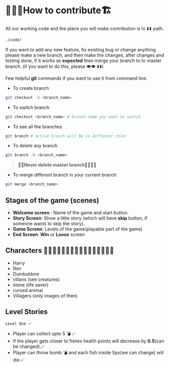 # 👷🏽‍♂️How to contribute🏗️

All our working code and the place you will make contribution is in ⬇️⬇️ path.
```bash
./code/
```
If you want to add any new feature, fix existing bug or change anything please make a new branch, and then make the changes, after changes and testing done, if it works as **expected** then merge your branch to to master branch. (if you want to do this, please 👁️👁️ ⬇️⬇️)

Few helpful **git** commands if you want to use it from command line.

* To create branch
```bash
git checkout -b <branch_name>
```
* To switch branch
```bash
git checkout <branch_name> # branch name you want to switch
```
* To see all the branches
```bash
git branch # active branch will be in different color
```
* To delete any branch
```bash
git branch -D <branch_name>
```
> 🙅🙅**Never delete master branch**🙅‍♀️🙅‍♀️

* To merge different branch in your current branch
```bash
git merge <branch_name>
```

## Stages of the game (scenes)


* **Welcome screen** : Name of the game and start button.
* **Story Screen**: Show a little story (which will have **skip** button, if someone wants to skip the story).
* **Game Screen**: Levels of the game(playable part of the game)
* **End Screen**: **Win** or **Loose** screen

## Characters 🧝🏽🧝🏽‍♂️🧝🏽‍♀️🧝🏼‍♂️🧝🏻‍♂️🧝‍♂️

* Harry
* Ron
* Dumbuldore
* villans (see creatures)
* stone (life saver)
* cursed animal
* Villagers (only images of then)

## Level Stories

 ```Level One ✅```
* Player can collect upto 5 💣 ✅
* If the player gets closer to fishes health points will decrease by **0.5**(can be changed).✅
* Player can throw bomb 💣 and each fish inside 5px(we can change) will die.✅
 

